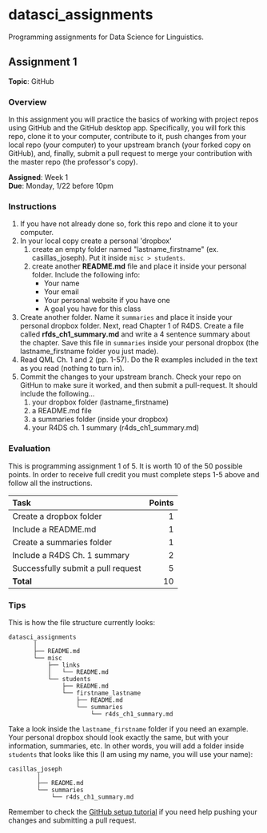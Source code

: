 datasci_assignments
===================

Programming assignments for Data Science for Linguistics.

## Assignment 1

**Topic**: GitHub

### Overview

In this assignment you will practice the basics of working with project repos
using GitHub and the GitHub desktop app. Specifically, you will fork this 
repo, clone it to your computer, contribute to it, push changes from your local 
repo (your computer) to your upstream branch (your forked copy on GitHub), and, 
finally, submit a pull request to merge your contribution with the master repo 
(the professor's copy).

**Assigned**: Week 1  
**Due**: Monday, 1/22 before 10pm  

### Instructions

1. If you have not already done so, fork this repo and clone it to your computer.
2. In your local copy create a personal 'dropbox'
    1. create an empty folder named "lastname\_firstname" (ex. 
    casillas\_joseph). Put it inside ```misc > students```.
    2. create another **README.md** file and place it inside your personal 
    folder. Include the following info:
        - Your name
        - Your email
        - Your personal website if you have one
        - A goal you have for this class
3. Create another folder. Name it ```summaries``` and place it inside your 
personal dropbox folder. Next, read Chapter 1 of R4DS. Create a file called 
**rfds\_ch1\_summary.md** and write a 4 sentence summary about the chapter. 
Save this file in ```summaries``` inside your personal dropbox (the 
lastname\_firstname folder you just made). 
4. Read QML Ch. 1 and 2 (pp. 1-57). Do the R examples included in the text as
you read (nothing to turn in).
5. Commit the changes to your upstream branch. Check your repo on GitHun to 
make sure it worked, and then submit a pull-request. It should include the 
following...
	1. your dropbox folder (lastname\_firstname)
	2. a README.md file
    3. a summaries folder (inside your dropbox)
	4. your R4DS ch. 1 summary (r4ds_ch1_summary.md)

### Evaluation

This is programming assignment 1 of 5. It is worth 10 of the 50 possible 
points. In order to receive full credit you must complete steps 1-5 above 
and follow all the instructions. 

|                Task                | Points |
| :--------------------------------- | -----: |
| Create a dropbox folder            |      1 |
| Include a README.md                |      1 |
| Create a summaries folder          |      1 |
| Include a R4DS Ch. 1 summary       |      2 |
| Successfully submit a pull request |      5 |
| **Total**                          |     10 |


### Tips

This is how the file structure currently looks:

```
datasci_assignments
       │
       ├── README.md
       └── misc
           ├── links
           │   └── README.md
           └── students
               ├── README.md
               └── firstname_lastname
                   ├── README.md
                   └── summaries
                       └── r4ds_ch1_summary.md
```

Take a look inside the ```lastname_firstname``` folder if you need an example. 
Your personal dropbox should look exactly the same, but with your information, 
summaries, etc. In other words, you will add a folder inside ```students``` 
that looks like this (I am using my name, you will use your name): 

```
casillas_joseph
        │
        ├── README.md
        └── summaries
            └── r4ds_ch1_summary.md
```

Remember to check the [GitHub setup tutorial][githubtut] if you need help pushing 
your changes and submitting a pull request.

[githubtut]: http://www.jvcasillas.com/ru_teaching/ru_spanish_589/589_01_s2018/sources/tuts/github_setup/index.html




